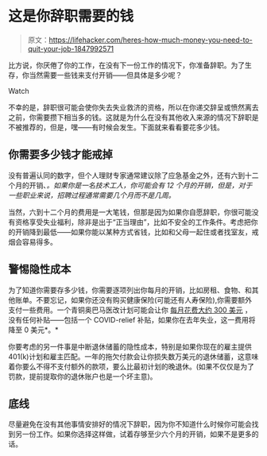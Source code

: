 # 这是你辞职需要的钱

> 原文：<https://lifehacker.com/heres-how-much-money-you-need-to-quit-your-job-1847992571>

比方说，你厌倦了你的工作，在没有下一份工作的情况下，你准备辞职。为了生存，你当然需要一些钱来支付开销——但具体是多少呢？

Watch

不幸的是，辞职很可能会使你失去失业救济的资格，所以在你递交辞呈或愤然离去之前，你需要攒下相当多的钱。这就是为什么在没有其他收入来源的情况下辞职是不被推荐的，但是，嘿——有时候会发生。下面就来看看要花多少钱。

## **你需要多少钱才能戒掉**

没有普遍认同的数字，但个人理财专家通常建议除了应急基金之外，还有六到十二个月的开销、*。如果你是一名技术工人，你可能会有 12 个月的开销，但是，对于一些职业来说，招聘过程通常需要几个月而不是几周。*

当然，六到十二个月的费用是一大笔钱，但那是因为如果你自愿辞职，你很可能没有资格享受失业福利，除非是出于“正当理由”，比如不安全的工作条件。考虑把你的开销降到最低——如果你能以某种方式省钱，比如和父母一起住或者找室友，戒烟会容易得多。

## **警惕隐性成本**

为了知道你需要存多少钱，你需要逐项列出你每月的开销，比如房租、食物、和其他账单。不要忘记，如果你还没有购买健康保险(可能还有人寿保险),你需要额外支付一些费用。一个青铜奥巴马医改计划可能会让你 [每月花费大约 300 美元](https://www.talktomira.com/post/how-much-does-obama-care-cost) ，没有任何补贴——包括一个 COVID-relief 补贴，如果你在去年失业，这一费用将降至 0 美元*。*

你要考虑的另一件事是中断退休储蓄的隐性成本，特别是如果你现在的雇主提供 401(k)计划和雇主匹配。一年的拖欠付款会让你损失数万美元的退休储蓄，这意味着你要么不得不支付额外的款项，要么比最初计划的晚退休。(如果不仅仅是为了罚款，提前提取你的退休账户也是一个坏主意)。

## **底线**

尽量避免在没有其他事情安排好的情况下辞职，因为你不知道什么时候你可能会找到另一份工作。如果你选择这样做，试着存够至少六个月的开销，如果不是更多的话。